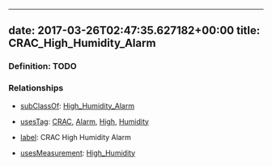 
---
date: 2017-03-26T02:47:35.627182+00:00
title: CRAC_High_Humidity_Alarm
---
### Definition: TODO

### Relationships

* [subClassOf](http://www.w3.org/2000/01/rdf-schema#subClassOf): [High_Humidity_Alarm](https://brickschema.org/schema/1.0/Brick#High_Humidity_Alarm)

* [usesTag](https://brickschema.org/schema/1.0/BrickFrame#usesTag): [CRAC](https://brickschema.org/schema/1.0/BrickTag#CRAC), [Alarm](https://brickschema.org/schema/1.0/BrickTag#Alarm), [High](https://brickschema.org/schema/1.0/BrickTag#High), [Humidity](https://brickschema.org/schema/1.0/BrickTag#Humidity)

* [label](http://www.w3.org/2000/01/rdf-schema#label): CRAC High Humidity Alarm

* [usesMeasurement](https://brickschema.org/schema/1.0/BrickFrame#usesMeasurement): [High_Humidity](https://brickschema.org/schema/1.0/Brick#High_Humidity)
